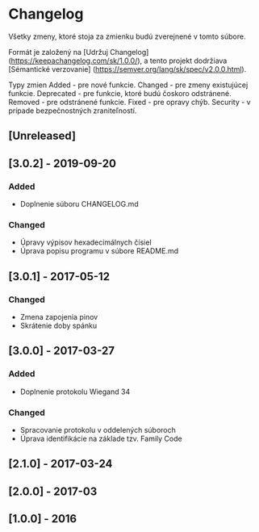 # Changelog

Všetky zmeny, ktoré stoja za zmienku budú zverejnené v tomto súbore.

Formát je založený na [Udržuj Changelog] (https://keepachangelog.com/sk/1.0.0/),
a tento projekt dodržiava [Sémantické verzovanie] (https://semver.org/lang/sk/spec/v2.0.0.html).

Typy zmien
    Added - pre nové funkcie.
    Changed - pre zmeny existujúcej funkcie.
    Deprecated - pre funkcie, ktoré budú čoskoro odstránené.
    Removed - pre odstránené funkcie.
    Fixed - pre opravy chýb.
    Security - v prípade bezpečnostných zraniteľností.


## [Unreleased]

## [3.0.2] - 2019-09-20
### Added
- Doplnenie súboru CHANGELOG.md
### Changed
- Úpravy výpisov hexadecimálnych čísiel
- Úprava popisu programu v súbore README.md

## [3.0.1] - 2017-05-12
### Changed
- Zmena zapojenia pinov
- Skrátenie doby spánku

## [3.0.0] - 2017-03-27
### Added
- Doplnenie protokolu Wiegand 34
### Changed
- Spracovanie protokolu v oddelených súboroch
- Úprava identifikácie na základe tzv. Family Code

## [2.1.0] - 2017-03-24

## [2.0.0] - 2017-03

## [1.0.0] - 2016

